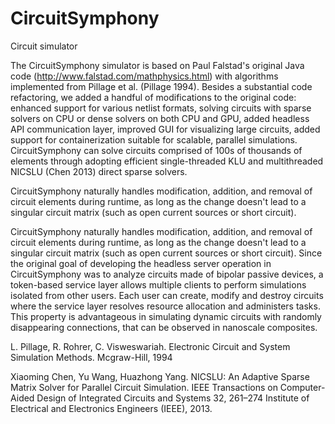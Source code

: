 # CircuitSymphony
Circuit simulator


The CircuitSymphony simulator is based on Paul Falstad's original Java code (http://www.falstad.com/mathphysics.html) with algorithms implemented from Pillage et al. (Pillage 1994). Besides a substantial code refactoring, we added a handful of modifications to the original code: enhanced support for various netlist formats, solving circuits with sparse solvers on CPU or dense solvers on both CPU and GPU, added headless API communication layer, improved GUI for visualizing large circuits, added support for containerization suitable for scalable, parallel simulations. CircuitSymphony can solve circuits comprised of 100s of thousands of elements through adopting efficient single-threaded KLU and multithreaded NICSLU (Chen 2013) direct sparse solvers.

CircuitSymphony naturally handles modification, addition, and removal of circuit elements during runtime, as long as the change doesn't lead to a singular circuit matrix (such as open current sources or short circuit). 

CircuitSymphony naturally handles modification, addition, and removal of circuit elements during runtime, as long as the change doesn't lead to a singular circuit matrix (such as open current sources or short circuit). Since the original goal of developing the headless server operation in CircuitSymphony was to analyze circuits made of bipolar passive devices, a token-based service layer allows multiple clients to perform simulations isolated from other users. Each user can create, modify and destroy circuits where the service layer resolves resource allocation and administers tasks. This property is advantageous in simulating dynamic circuits with randomly disappearing connections, that can be observed in nanoscale composites.

L. Pillage, R. Rohrer, C. Visweswariah. Electronic Circuit and System Simulation Methods. Mcgraw-Hill, 1994

Xiaoming Chen, Yu Wang, Huazhong Yang. NICSLU: An Adaptive Sparse Matrix Solver for Parallel Circuit Simulation. 
IEEE Transactions on Computer-Aided Design of Integrated Circuits and Systems 32, 261–274 Institute of Electrical 
and Electronics Engineers (IEEE), 2013.
